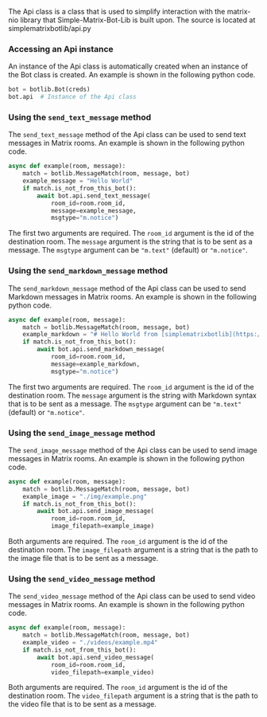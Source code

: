 The Api class is a class that is used to simplify interaction with the matrix-nio library that Simple-Matrix-Bot-Lib is
built upon. The source is located at simplematrixbotlib/api.py

### Accessing an Api instance

An instance of the Api class is automatically created when an instance of the Bot class is created.
An example is shown in the following python code.

```python
bot = botlib.Bot(creds)
bot.api  # Instance of the Api class
```

### Using the `send_text_message` method

The `send_text_message` method of the Api class can be used to send text messages in Matrix rooms.
An example is shown in the following python code.

```python
async def example(room, message):
    match = botlib.MessageMatch(room, message, bot)
    example_message = "Hello World"
    if match.is_not_from_this_bot():
        await bot.api.send_text_message(
            room_id=room.room_id,
            message=example_message,
            msgtype="m.notice")
```

The first two arguments are required.
The `room_id` argument is the id of the destination room.
The `message` argument is the string that is to be sent as a message.
The `msgtype` argument can be `"m.text"` (default) or `"m.notice"`.

### Using the `send_markdown_message` method

The `send_markdown_message` method of the Api class can be used to send Markdown messages in Matrix rooms.
An example is shown in the following python code.

```python
async def example(room, message):
    match = botlib.MessageMatch(room, message, bot)
    example_markdown = "# Hello World from [simplematrixbotlib](https://github.com/KrazyKirby99999/simple-matrix-bot-lib)!"
    if match.is_not_from_this_bot():
        await bot.api.send_markdown_message(
            room_id=room.room_id,
            message=example_markdown,
            msgtype="m.notice")
```

The first two arguments are required.
The `room_id` argument is the id of the destination room.
The `message` argument is the string with Markdown syntax that is to be sent as a message.
The `msgtype` argument can be `"m.text"` (default) or `"m.notice"`.

### Using the `send_image_message` method

The `send_image_message` method of the Api class can be used to send image messages in Matrix rooms.
An example is shown in the following python code.

```python
async def example(room, message):
    match = botlib.MessageMatch(room, message, bot)
    example_image = "./img/example.png"
    if match.is_not_from_this_bot():
        await bot.api.send_image_message(
            room_id=room.room_id,
            image_filepath=example_image)
```

Both arguments are required.
The `room_id` argument is the id of the destination room.
The `image_filepath` argument is a string that is the path to the image file that is to be sent as a message.

### Using the `send_video_message` method

The `send_video_message` method of the Api class can be used to send video messages in Matrix rooms.
An example is shown in the following python code.

```python
async def example(room, message):
    match = botlib.MessageMatch(room, message, bot)
    example_video = "./videos/example.mp4"
    if match.is_not_from_this_bot():
        await bot.api.send_video_message(
            room_id=room.room_id,
            video_filepath=example_video)
```

Both arguments are required.
The `room_id` argument is the id of the destination room.
The `video_filepath` argument is a string that is the path to the video file that is to be sent as a message.
